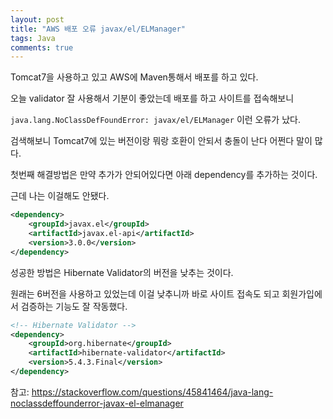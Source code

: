 ```yaml
---
layout: post
title: "AWS 배포 오류 javax/el/ELManager"
tags: Java
comments: true
---
```


Tomcat7을 사용하고 있고 AWS에 Maven통해서 배포를 하고 있다.

오늘 validator 잘 사용해서 기분이 좋았는데 배포를 하고 사이트를 접속해보니 

`java.lang.NoClassDefFoundError: javax/el/ELManager` 이런 오류가 났다.

검색해보니 Tomcat7에 있는 버전이랑 뭐랑 호환이 안되서 충돌이 난다 어쩐다 말이 많다.

첫번째 해결방법은 만약 추가가 안되어있다면 아래 dependency를 추가하는 것이다.

근데 나는 이걸해도 안됐다.

```xml
<dependency>
    <groupId>javax.el</groupId>
    <artifactId>javax.el-api</artifactId>
    <version>3.0.0</version>
</dependency>
```

성공한 방법은 Hibernate Validator의 버전을 낮추는 것이다.

원래는 6버전을 사용하고 있었는데 이걸 낮추니까 바로 사이트 접속도 되고 회원가입에서 검증하는 기능도 잘 작동했다.

```xml
<!-- Hibernate Validator -->
<dependency>
	<groupId>org.hibernate</groupId>
	<artifactId>hibernate-validator</artifactId>
	<version>5.4.3.Final</version>
</dependency>
```
참고: https://stackoverflow.com/questions/45841464/java-lang-noclassdeffounderror-javax-el-elmanager

